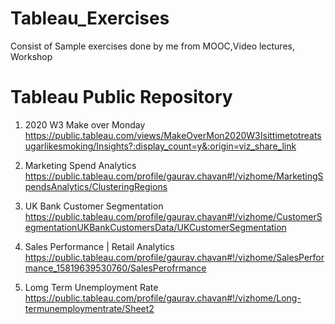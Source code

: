 # Tableau_Exercises
Consist of Sample exercises done by me from MOOC,Video lectures, Workshop


#  Tableau Public Repository
1. 2020 W3 Make over Monday
https://public.tableau.com/views/MakeOverMon2020W3Isittimetotreatsugarlikesmoking/Insights?:display_count=y&:origin=viz_share_link

2. Marketing Spend Analytics 
https://public.tableau.com/profile/gaurav.chavan#!/vizhome/MarketingSpendsAnalytics/ClusteringRegions

3. UK Bank Customer Segmentation
https://public.tableau.com/profile/gaurav.chavan#!/vizhome/CustomerSegmentationUKBankCustomersData/UKCustomerSegmentation

4. Sales Performance | Retail Analytics
https://public.tableau.com/profile/gaurav.chavan#!/vizhome/SalesPerformance_15819639530760/SalesPerofrmance

5. Lomg Term Unemployment Rate
https://public.tableau.com/profile/gaurav.chavan#!/vizhome/Long-termunemploymentrate/Sheet2


